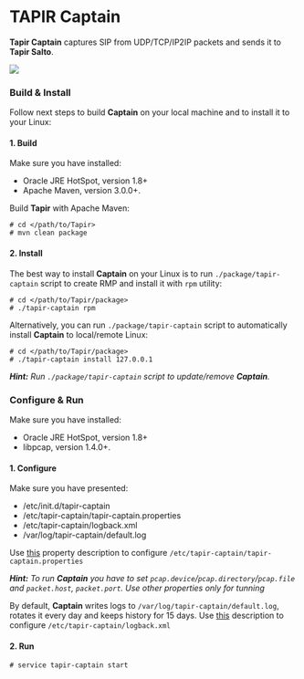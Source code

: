 # TAPIR Captain #

**Tapir Captain** captures SIP from UDP/TCP/IP2IP packets and sends it to **Tapir Salto**. 

![](https://cloud.githubusercontent.com/assets/1871737/23656419/b084699e-034a-11e7-852f-329eac1291a5.png)

### Build & Install ###

Follow next steps to build **Captain** on your local machine and to install it to your Linux:

#### 1. Build ####

Make sure you have installed:
* Oracle JRE HotSpot, version 1.8+
* Apache Maven, version 3.0.0+.

Build **Tapir** with Apache Maven:
```
# cd </path/to/Tapir>
# mvn clean package
```

#### 2. Install ####

The best way to install **Captain** on your Linux is to run ```./package/tapir-captain``` script to create RMP and install it with ```rpm``` utility:
```
# cd </path/to/Tapir/package>
# ./tapir-captain rpm
```

Alternatively, you can run ```./package/tapir-captain``` script to automatically install **Captain** to local/remote Linux:
```
# cd </path/to/Tapir/package>
# ./tapir-captain install 127.0.0.1
```

_**Hint:** Run ```./package/tapir-captain``` script to update/remove **Captain**._

### Configure & Run ###

Make sure you have installed:
* Oracle JRE HotSpot, version 1.8+
* libpcap, version 1.4.0+. 

#### 1. Configure ####

Make sure you have presented:
* /etc/init.d/tapir-captain
* /etc/tapir-captain/tapir-captain.properties
* /etc/tapir-captain/logback.xml
* /var/log/tapir-captain/default.log

Use [this](https://github.com/sip3io/tapir/tree/master/package/etc/tapir-captain/tapir-captain.properties.changes) property description to configure ```/etc/tapir-captain/tapir-captain.properties```

_**Hint:** To run **Captain** you have to set ```pcap.device```/```pcap.directory```/```pcap.file``` and ```packet.host```, ```packet.port```. Use other properties only for tunning_

By default, **Captain** writes logs to ```/var/log/tapir-captain/default.log```, rotates it every day and keeps history for 15 days.
Use [this](https://logback.qos.ch) description to configure ```/etc/tapir-captain/logback.xml```

#### 2.  Run ####
```
# service tapir-captain start

```
